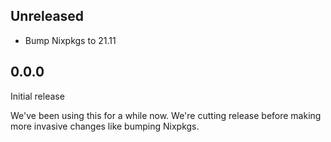 ## Unreleased

* Bump Nixpkgs to 21.11

## 0.0.0

Initial release

We've been using this for a while now.
We're cutting release before making more invasive changes like bumping Nixpkgs.
